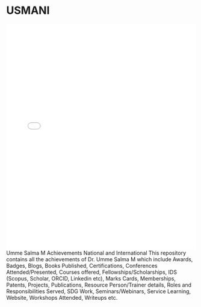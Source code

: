 # USMANI
<embed src="/Topic1/file1.pdf" width="100%" height="600px" type="application/pdf">
Umme Salma M Achievements National and International
This repository contains all the achievements of Dr. Umme Salma M which include
Awards,
Badges,
Blogs,
Books Published,
Certifications,
Conferences Attended/Presented,
Courses offered,
Fellowships/Scholarships,
IDS (Scopus, Scholar, ORCID, Linkedin etc),
Marks Cards,
Memberships,
Patents,
Projects,
Publications,
Resource Person/Trainer details,
Roles and Responsibilities Served,
SDG Work,
Seminars/Webinars,
Service Learning,
Website,
Workshops Attended,
Writeups etc.
